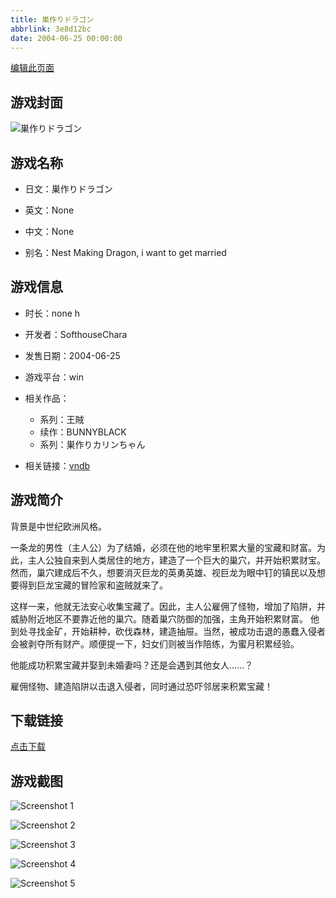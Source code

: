 ```yaml
---
title: 巣作りドラゴン
abbrlink: 3e8d12bc
date: 2004-06-25 00:00:00
---
```

[编辑此页面](https://github.com/ACG-3/ADV3-source/blob/main/source/_posts/games/%E5%B7%A3%E4%BD%9C%E3%82%8A%E3%83%89%E3%83%A9%E3%82%B4%E3%83%B3.md)

## 游戏封面

![巣作りドラゴン](https%3A//pan.timero.xyz/onedrive/img_lib_001/%E5%B7%A3%E4%BD%9C%E3%82%8A%E3%83%89%E3%83%A9%E3%82%B4%E3%83%B3_cover.avif)


## 游戏名称

- 日文：巣作りドラゴン
- 英文：None
- 中文：None

- 别名：Nest Making Dragon, i want to get married


## 游戏信息

- 时长：none h
- 开发者：SofthouseChara
- 发售日期：2004-06-25
- 游戏平台：win
- 相关作品：
   - 系列：王賊
   - 续作：BUNNYBLACK
   - 系列：巣作りカリンちゃん

- 相关链接：[vndb](https://vndb.org/v1086)


## 游戏简介

背景是中世纪欧洲风格。

一条龙的男性（主人公）为了结婚，必须在他的地牢里积累大量的宝藏和财富。为此，主人公独自来到人类居住的地方，建造了一个巨大的巢穴，并开始积累财宝。然而，巢穴建成后不久，想要消灭巨龙的英勇英雄、视巨龙为眼中钉的镇民以及想要得到巨龙宝藏的冒险家和盗贼就来了。

这样一来，他就无法安心收集宝藏了。因此，主人公雇佣了怪物，增加了陷阱，并威胁附近地区不要靠近他的巢穴。随着巢穴防御的加强，主角开始积累财富。  他到处寻找金矿，开始耕种，砍伐森林，建造抽屉。当然，被成功击退的愚蠢入侵者会被剥夺所有财产。顺便提一下，妇女们则被当作陪练，为蜜月积累经验。

他能成功积累宝藏并娶到未婚妻吗？还是会遇到其他女人......？



雇佣怪物、建造陷阱以击退入侵者，同时通过恐吓邻居来积累宝藏！


## 下载链接

[点击下载](https://pan.timero.xyz/onedrive/adv_lib_001/%E5%B7%A3%E4%BD%9C%E3%82%8A%E3%83%89%E3%83%A9%E3%82%B4%E3%83%B3)


## 游戏截图


![Screenshot 1](https%3A//pan.timero.xyz/onedrive/img_lib_001/%E5%B7%A3%E4%BD%9C%E3%82%8A%E3%83%89%E3%83%A9%E3%82%B4%E3%83%B3_Screenshot_1.avif)

![Screenshot 2](https%3A//pan.timero.xyz/onedrive/img_lib_001/%E5%B7%A3%E4%BD%9C%E3%82%8A%E3%83%89%E3%83%A9%E3%82%B4%E3%83%B3_Screenshot_2.avif)

![Screenshot 3](https%3A//pan.timero.xyz/onedrive/img_lib_001/%E5%B7%A3%E4%BD%9C%E3%82%8A%E3%83%89%E3%83%A9%E3%82%B4%E3%83%B3_Screenshot_3.avif)

![Screenshot 4](https%3A//pan.timero.xyz/onedrive/img_lib_001/%E5%B7%A3%E4%BD%9C%E3%82%8A%E3%83%89%E3%83%A9%E3%82%B4%E3%83%B3_Screenshot_4.avif)

![Screenshot 5](https%3A//pan.timero.xyz/onedrive/img_lib_001/%E5%B7%A3%E4%BD%9C%E3%82%8A%E3%83%89%E3%83%A9%E3%82%B4%E3%83%B3_Screenshot_5.avif)

